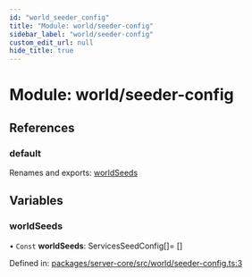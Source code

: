 ```yaml
---
id: "world_seeder_config"
title: "Module: world/seeder-config"
sidebar_label: "world/seeder-config"
custom_edit_url: null
hide_title: true
---
```


# Module: world/seeder-config

## References

### default

Renames and exports: [worldSeeds](world_seeder_config.md#worldseeds)

## Variables

### worldSeeds

• `Const` **worldSeeds**: ServicesSeedConfig[]= []

Defined in: [packages/server-core/src/world/seeder-config.ts:3](https://github.com/xr3ngine/xr3ngine/blob/77d12cea0/packages/server-core/src/world/seeder-config.ts#L3)
